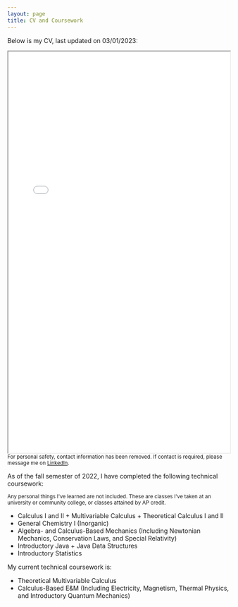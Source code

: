 ```yaml
---
layout: page
title: CV and Coursework
---
```


<p class="message">Below is my CV, last updated on 03/01/2023: </p>

<iframe src="/CVObscured.pdf" width="100%" height="910px"></iframe>
<sub>For personal safety, contact information has been removed. If contact is required, please message me on <a href="https://linkedin.com/in/neilghugare" target="_blank" rel="noopener noreferrer">LinkedIn</a>.</sub>

<br>

<p class="message">As of the fall semester of 2022, I have completed the following technical coursework: </p>
<sub>Any personal things I've learned are not included. These are classes I've taken at an university or community college, or classes attained by AP credit.</sub>

<ul>
<li>Calculus I and II + Multivariable Calculus + Theoretical Calculus I and II</li>
<li>General Chemistry I (Inorganic)</li>
<li>Algebra- and Calculus-Based Mechanics (Including Newtonian Mechanics, Conservation Laws, and Special Relativity)</li>
<li>Introductory Java + Java Data Structures</li>
<li>Introductory Statistics</li>
</ul>

<p class="message">My current technical coursework is: </p>

<ul>
<li>Theoretical Multivariable Calculus</li>
<li>Calculus-Based E&M (Including Electricity, Magnetism, Thermal Physics, and Introductory Quantum Mechanics)</li>
</ul>